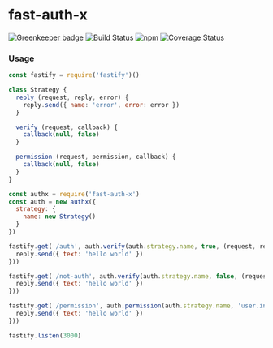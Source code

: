 # fast-auth-x

[![Greenkeeper badge](https://badges.greenkeeper.io/GleisonMv/fast-auth-x.svg)](https://greenkeeper.io/)
[![Build Status](https://travis-ci.com/GleisonMv/fast-auth-x.svg?branch=master)](https://travis-ci.com/GleisonMv/fast-auth-x)
[![npm](https://img.shields.io/npm/v/fast-auth-x.svg)](https://www.npmjs.com/package/fast-auth-x)
[![Coverage Status](https://coveralls.io/repos/github/GleisonMv/fast-auth-x/badge.svg?branch=master)](https://coveralls.io/github/GleisonMv/fast-auth-x?branch=master)


### Usage
```javascript
const fastify = require('fastify')()

class Strategy {
  reply (request, reply, error) {
    reply.send({ name: 'error', error: error })
  }

  verify (request, callback) {
    callback(null, false)
  }

  permission (request, permission, callback) {
    callback(null, false)
  }
}

const authx = require('fast-auth-x')
const auth = new authx({
  strategy: {
    name: new Strategy()
  }
})

fastify.get('/auth', auth.verify(auth.strategy.name, true, (request, reply) => {
  reply.send({ text: 'hello world' })
}))

fastify.get('/not-auth', auth.verify(auth.strategy.name, false, (request, reply) => {
  reply.send({ text: 'hello world' })
}))

fastify.get('/permission', auth.permission(auth.strategy.name, 'user.info', (request, reply) => {
  reply.send({ text: 'hello world' })
}))

fastify.listen(3000)

```
